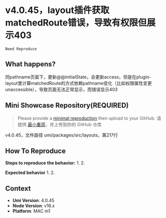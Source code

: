 # v4.0.45，layout插件获取matchedRoute错误，导致有权限但展示403

`Need Reproduce`

<!--
感谢您向我们反馈问题，为了高效的解决问题，我们期望你能提供以下信息：
-->

## What happens?

同pathname页面下，更新@@initialState，会更新access，但是在plugin-layout里计算matchedRoute的方式依赖pathname变化（比如权限属性变更unaccessible），导致页面无法正常显示，而错误显示403

<!-- A clear and concise description of what the bug is. -->
<!-- 清晰的描述下遇到的问题。-->

## Mini Showcase Repository(REQUIRED)

> Please provide a [minimal reproduction](https://stackoverflow.com/help/minimal-reproducible-example) then upload to your GitHub. 请提供 [最小重现](https://stackoverflow.com/help/minimal-reproducible-example)，并上传到你的 GitHub 仓库

<!-- 为节约大家的时间，无复现步骤的 ISSUE 会被关闭，提供之后再 REOPEN -->
<!-- YOUR_REPOSITORY_URL on github or stackbliz -->

v4.0.45，文件路径 umi/packages/src/layouts，第217行

## How To Reproduce

**Steps to reproduce the behavior:** 1. 2.

**Expected behavior** 1. 2.

<!-- 请提供复现链接/步骤，错误日志以及相关配置 -->

## Context

- **Umi Version**: 4.0.45
- **Node Version**: v16.x
- **Platform**: MAC m1
